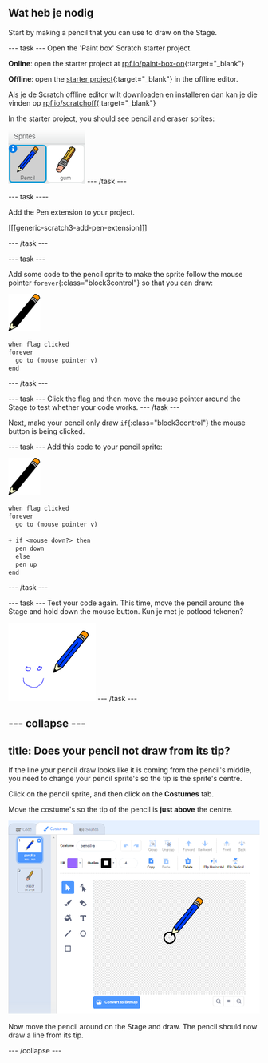 ## Wat heb je nodig

Start by making a pencil that you can use to draw on the Stage.

\--- task \--- Open the 'Paint box' Scratch starter project.

**Online**: open the starter project at [rpf.io/paint-box-on](http://rpf.io/paint-box-on){:target="_blank"}

**Offline**: open the [starter project](http://rpf.io/p/en/paint-box-go){:target="_blank"} in the offline editor.

Als je de Scratch offline editor wilt downloaden en installeren dan kan je die vinden op [rpf.io/scratchoff](http://rpf.io/scratchoff){:target="_blank"}

In the starter project, you should see pencil and eraser sprites:

![screenshot](images/paint-starter.png) \--- /task \---

\--- task \----

Add the Pen extension to your project.

[[[generic-scratch3-add-pen-extension]]]

\--- /task \---

\--- task \---

Add some code to the pencil sprite to make the sprite follow the mouse pointer `forever`{:class="block3control"} so that you can draw:

![pencil](images/pencil.png)

```blocks3
when flag clicked
forever
  go to (mouse pointer v)
end
```

\--- /task \---

\--- task \--- Click the flag and then move the mouse pointer around the Stage to test whether your code works. \--- /task \---

Next, make your pencil only draw `if`{:class="block3control"} the mouse button is being clicked.

\--- task \--- Add this code to your pencil sprite:

![pencil](images/pencil.png)

```blocks3
when flag clicked
forever
  go to (mouse pointer v)

+ if <mouse down?> then
  pen down
  else
  pen up
end
```

\--- /task \---

\--- task \--- Test your code again. This time, move the pencil around the Stage and hold down the mouse button. Kun je met je potlood tekenen?

![screenshot](images/paint-draw.png) \--- /task \---

## \--- collapse \---

## title: Does your pencil not draw from its tip?

If the line your pencil draw looks like it is coming from the pencil's middle, you need to change your pencil sprite's so the tip is the sprite's centre.

Click on the pencil sprite, and then click on the **Costumes** tab.

Move the costume's so the tip of the pencil is **just above** the centre.

![Costume center](images/costume-center-annotated.png)

Now move the pencil around on the Stage and draw. The pencil should now draw a line from its tip.

\--- /collapse \---